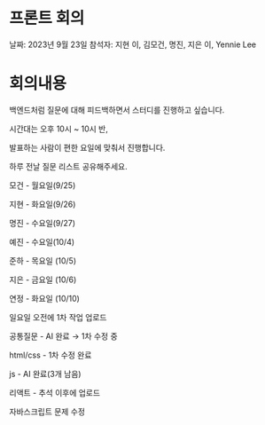 # 프론트 회의

날짜: 2023년 9월 23일
참석자: 지현 이, 김모건, 명진, 지은 이, Yennie Lee

# 회의내용

백엔드처럼 질문에 대해 피드백하면서 스터디를 진행하고 싶습니다.

시간대는 오후 10시 ~ 10시 반,

발표하는 사람이 편한 요일에 맞춰서 진행합니다.

하루 전날 질문 리스트 공유해주세요.

모건 - 월요일(9/25)

지현 - 화요일(9/26)

명진 - 수요일(9/27)

예진 - 수요일(10/4)

준하 - 목요일 (10/5)

지은 - 금요일 (10/6)

연정 - 화요일 (10/10)

일요일 오전에 1차 작업 업로드

공통질문 - AI 완료 → 1차 수정 중

html/css - 1차 수정 완료

js - AI 완료(3개 남음)

리액트 - 추석 이후에 업로드

자바스크립트 문제 수정